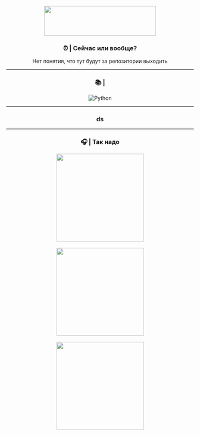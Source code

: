 <p align="center">
  <img src="https://sun9-27.userapi.com/impg/c3iYP0VyAibGz_uxDzFsG55TvtKoVrgfI9LSPQ/GBpcUX90mq4.jpg?size=1074x331&quality=96&sign=ecebe1b143bafcbd2aa037c737942a51&c_uniq_tag=vstXnaab4ISWmNgw9fEdubay1Og5vGEV7yRwgtIzN7g&type=share" Width="300" Height="80" />
</p>




<h3 align="center">⏰ | Сейчас или вообще?</h3>

<p align="center">
Нет понятия, что тут будут за репозитории выходить
</p>

---

<h3 align="center">📚 | </h3>

<p align="center">
  <img src="https://img.shields.io/badge/Python-3670A0?style=for-the-badge&logo=python&logoColor=ffdd54" alt="Python" />
 

</p>

---

<h3 align="center">ds  </h3>

<p>
 


---

<h3 align="center">🎧 | Так надо </h3>

 <p align="center">
  <img src="https://media.discordapp.net/attachments/1077587924595527802/1301284388985634876/IMG_3408.png?ex=6723eb07&is=67229987&hm=0a5abde8e8485472836b971610d07939dbda1a4861065185aee58c6679a70370"  Width="235" Height="235"/>
  <br>
  <br>
  <img src="https://media.discordapp.net/attachments/1077587924595527802/1301284171078959176/IMG_3410.jpg?ex=6723ead3&is=67229953&hm=31762a752baa445daaa23904f9b61d8b495647f87bac70d9cf279683506a2372" Width="235" Height="235" />
  <br>
  <br>
  <img src="https://media.discordapp.net/attachments/1077587924595527802/1301284376998313994/IMG_3409.png?ex=6723eb04&is=67229984&hm=20bb40230015f1b6cc5940e4678f15d73d83909fe947eb3f1b8a4408fb6756e9" Width="235" Height="235" />
</p>

